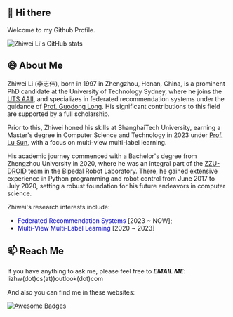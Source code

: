 ## 👋 Hi there

Welcome to my Github Profile.

![Zhiwei Li's GitHub stats](https://github-readme-stats.vercel.app/api?username=mtics&show_icons=true&hide=issues,contribs&theme=swift)

## 😄 About Me

Zhiwei Li (李志伟), born in 1997 in Zhengzhou, Henan, China, is a prominent PhD candidate at the University of Technology Sydney, where he joins the [UTS AAII](https://www.uts.edu.au/research/australian-artificial-intelligence-institute), and specializes in federated recommendation systems under the guidance of [Prof. Guodong Long](https://guodonglong.github.io/). His significant contributions to this field are supported by a full scholarship.

Prior to this, Zhiwei honed his skills at ShanghaiTech University, earning a Master's degree in Computer Science and Technology in 2023 under [Prof. Lu Sun](https://faculty.sist.shanghaitech.edu.cn/sunlu/), with a focus on multi-view multi-label learning.

His academic journey commenced with a Bachelor's degree from Zhengzhou University in 2020, where he was an integral part of the [ZZU-DROID](https://baike.baidu.com/item/ZZU-DROID/23540312?fromModule=search-result_lemma-recommend) team in the Bipedal Robot Laboratory. There, he gained extensive experience in Python programming and robot control from June 2017 to July 2020, setting a robust foundation for his future endeavors in computer science.

Zhiwei's research interests include:
- <font color=var(--highlight-content-color)>Federated Recommendation Systems</font> [2023 ~ NOW];
- <font color=var(--highlight-content-color)>Multi-View Multi-Label Learning</font> [2020 ~ 2023]

## 📫 Reach Me

If you have anything to ask me, please feel free to **_EMAIL ME_**: lizhw(dot)cs(at))outlook(dot)com

And also you can find me in these websites:

[![Awesome Badges](https://img.shields.io/badge/RESUME-Zhiwei%20Li-tan.svg)](https://zhw.li/)
